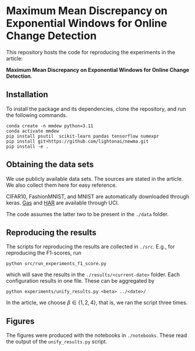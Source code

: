# Maximum Mean Discrepancy on Exponential Windows for Online Change Detection

This repository hosts the code for reproducing the experiments in the article:

__Maximum Mean Discrepancy on Exponential Windows for Online Change Detection__.


## Installation

To install the package and its dependencies, clone the repository, and run the following commands.

    conda create -n mmdew python=3.11
    conda activate mmdew
    pip install psutil  scikit-learn pandas tensorflow numexpr
    pip install git+https://github.com/lightonai/newma.git
    pip install -e .


## Obtaining the data sets

We use publicly available data sets. The sources are stated in the article. We also collect them here for easy reference.

CIFAR10, FashionMNIST, and MNIST are automatically downloaded through keras.
[Gas](https://archive.ics.uci.edu/dataset/224/gas+sensor+array+drift+dataset) and [HAR](https://archive.ics.uci.edu/dataset/240/human+activity+recognition+using+smartphones) are available through UCI.

The code assumes the latter two to be present in the  `./data` folder.


## Reproducing the results

The scripts for reproducing the results are collected in `./src`. E.g., for reproducing the F1-scores, run

    python src/run_experiments_f1_score.py

which will save the results in the `./results/<current-date>` folder. Each configuration results in one file. These can be aggregated by

    python experiments/unify_results.py <beta> ../<date>/

In the article, we choose $\beta \in \{1,2,4\}$, that is, we ran the script three times.


## Figures

The figures were produced with the notebooks in `./notebooks`. These read the output of the `unify_results.py` script.

